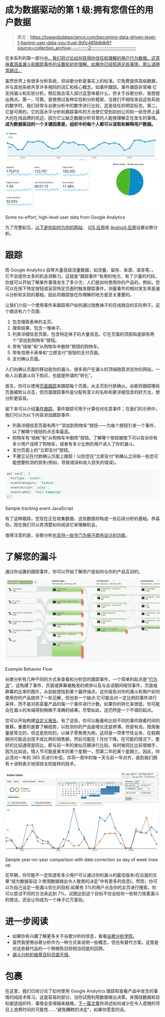 # 成为数据驱动的第 1 级:拥有您信任的用户数据

> 原文：<https://towardsdatascience.com/becoming-data-driven-level-1-having-user-data-you-trust-9d1c485b8db9?source=collection_archive---------2----------------------->

在本系列的第一部分[中，我们将讨论如何获得你信任和理解的用户行为数据。这意味着涵盖漏斗和跟踪事件的设置和初步理解。如果你已经知道这些事情，那么请随意跳过。](https://medium.com/@moowahaha/becoming-data-driven-624515a5fb9d)

虽然世界上有很多分析系统，但谷歌分析是事实上的标准。它免费提供高级数据，并与其他系统共享许多相同的词汇和核心概念，如事件跟踪。事件跟踪非常棒:它支持漏斗和实验分析。稍后我会深入探讨这意味着什么，但关于谷歌分析，我想提出两点。第一，可靠。我使用过各种实验和分析框架，当我们不相信来自这些系统的数字时，我们经常与谷歌分析中的数字进行比较，这是信任的明显标志。第二，它是可用的。它的高水平分析和跟踪事件的方法使它受到初创公司和一些世界上最大的在线品牌的欢迎，因为它让缺乏数据分析背景的人能够理解正在发生的事情。**成为数据驱动的一个关键因素是，组织中的每个人都可以读取和解释用户数据。**

![](img/1143aad006298e0e6023748a33d34b0c.png)

Some no-effort, high-level user data from Google Analytics

为了完整起见，[以下是你如何为你的网站](https://developers.google.com/analytics/devguides/collection/analyticsjs/)、 [iOS 应用](https://developers.google.com/analytics/devguides/collection/ios/)或 [Android 应用](https://developers.google.com/analytics/devguides/collection/android/)设置谷歌分析。

# 跟踪

而 Google Analytics 自带大量高级流量数据，如流量、留存、来源、语言等。，它不会提供太多的机会洞察力。这就是“跟踪事件”有用的地方。有了少量的代码，你就可以开始了解某件事情发生了多少次，人们是如何使用你的产品的。例如，您可以在按下特定按钮或呈现特定页面时触发跟踪事件。测量事件的相对发生率是漏斗分析和实验的基础，因此将跟踪放在你理解的地方是至关重要的。

让我们介绍一个使用事件来跟踪用户如何通过销售袜子的在线商店的实际例子。这个商店有六个页面:

1.  包含搜索表单的主页。
2.  搜索结果，包含一堆袜子。
3.  列表详细信息页面，包含特定袜子的大量信息。它在页面的顶部和底部有两个“添加到购物车”按钮。
4.  带有“结帐”和“从购物车中删除”按钮的购物车。
5.  带有信用卡表单和“立即支付”按钮的支付页面。
6.  支付确认页面。

人们向确认页面的移动是你的漏斗，很多用户在漏斗的顶端随意浏览你的网站，一些人沿着漏斗向下购买，也就是所谓的“转化”。

首先，你可以使用[页面跟踪](https://developers.google.com/analytics/devguides/collection/analyticsjs/pages)来跟踪每个页面，从主页到付款确认。谷歌将跟踪哪些页面被默认点击，但页面跟踪事件是分配有意义的名称和更详细信息的好方法，使分析更容易。

接下来可以介绍[事件跟踪](https://developers.google.com/analytics/devguides/collection/analyticsjs/events)。事件跟踪可用于计算任何任意事件；在我们的示例中，我们可以为以下内容添加跟踪事件:

*   列表详细信息页面有两个“添加到购物车”按钮——为每个按钮引发一个事件，以了解哪个按钮的点击率最高。
*   购物车有“结帐”和“从购物车中删除”按钮。了解哪个按钮被按下可以告诉你有多少用户误用了购物车，或者有多少比例的用户进入了你的漏斗。
*   支付页面上的“立即支付”按钮。
*   不要忘记在付款确认页面上跟踪！以防您在“立即支付”和确认之间有一些您可能想要检测的损失(例如，导致错误和收入损失的错误)。

![](img/04f5e1a7534220a6c5ca004efe2a1b17.png)

Sample tracking event JavaScript

有了这种跟踪，您现在正在收集数据，这些数据将构成一些后续分析的基础。恭喜你。现在我们可以弄清楚如何阅读它来理解机会。

值得注意的是，谷歌分析[也支持一些专门为电子商务设计的功能](https://developers.google.com/analytics/devguides/collection/analyticsjs/ecommerce)。

# 了解您的漏斗

通过你设置的跟踪事件，你可以开始了解用户是如何与你的产品互动的。

![](img/82650783e2665611dba320b19f979146.png)

Example Behavior Flow

谷歌分析有几种不同的方式来查看和分析您的跟踪事件。一个简单的起点是“[行为流](https://support.google.com/analytics/answer/2785577)”。这构建了事件、页面或屏幕被触发的顺序以及与会话期间相邻事件、页面或屏幕的比率的图片，从初始登陆到某个最终端点。这份报告对你的漏斗和用户如何使用你的产品提供了一些见解，但也有一个缺点:它可能会对一定比例的事件进行采样，而不是对高容量产品的每一个事件进行计数。如果你的转化率很低，你可能会在漏斗的末端得到稍微不准确的结果。尽管如此，这仍然是一个不错的起点。

您可以开始构建[自定义报告](https://support.google.com/analytics/answer/1151300)。有了这些，你可以衡量和比较不同的事件随着时间的推移。重要的是要了解趋势，以检测你的产品是增长还是停滞。但是有龙。按周衡量是常见的，但这是危险的。以袜子零售商为例，这将是一项季节性业务，在假期期间可能会出现不成比例的销售额，然后可能在 1 月份下降。在可能的情况下，更好的比较通常是同比，即与前一年的类似日期进行比较。有时候同比比较很棘手，因为比如说，情人节可能是某年的某个星期一，而第二年的某个星期三。因此，你必须对一年的 365 天进行补偿，并将一周中的每一天与前一年对齐，直到我们拥有十进制表示地球绕太阳旋转的技术。

![](img/a55bfd0d229dd11b0115e1500b294e0b.png)

Sample year-on-year comparison with date correction so day of week lines up.

在早期，你可能不一定知道有多少用户可以通过你的漏斗的最佳版本(在后面的文章“成为数据驱动 3:使用数据做出令人敬畏的决定”中有更多的信息)。然而，你可以为自己设定一些漏斗优化的目标:如果有 5%的用户点击你的主页进行搜索，你可以尝试不同的方法来达到 7%。试图达到这个目标不仅会给你一些努力改善漏斗的想法，还会让你成为一个袜子亿万富翁。

# 进一步阅读

*   如果你有兴趣了解更多关于谷歌分析的信息，看看[谷歌分析学院](https://analyticsacademy.withgoogle.com/)。
*   虽然我使用谷歌分析作为一种方式来说明一些概念，但也有替代方案。这里是对这些替代品的一个稍微陈旧但相当彻底的回顾。
*   [漏斗分析的维基百科页面不错](https://en.wikipedia.org/wiki/Funnel_analysis)。

# 包裹

在这里，我们已经讨论了如何使用 Google Analytics 跟踪和查看产品中发生的事情的纯技术练习。这是容易的部分。当你试图利用数据做出决策，并围绕数据和目标塑造组织时，事情会变得越来越难。[下一篇文章](https://medium.com/towards-data-science/becoming-data-driven-level-2-using-data-to-avoid-shitty-decisions-6756b778f1?source=linkShare-8b5d780c2f07-1488613135)将讲述如何减少在令人遗憾的项目上浪费时间的可能性……“避免糟糕的决定”，如果你愿意的话。